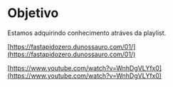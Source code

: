 # Objetivo 

Estamos adquirindo conhecimento atráves da playlist.



[https://fastapidozero.dunossauro.com/01/](https://fastapidozero.dunossauro.com/01/)

[https://www.youtube.com/watch?v=WnhDgVLYfx0](https://www.youtube.com/watch?v=WnhDgVLYfx0)